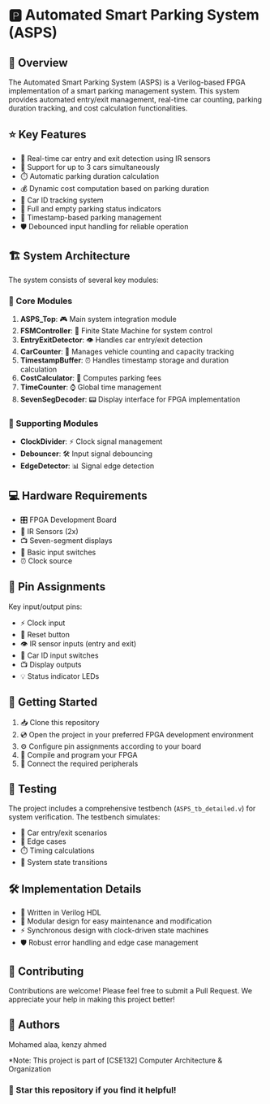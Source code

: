 # 🅿️ Automated Smart Parking System (ASPS)

## 🎯 Overview
The Automated Smart Parking System (ASPS) is a Verilog-based FPGA implementation of a smart parking management system. This system provides automated entry/exit management, real-time car counting, parking duration tracking, and cost calculation functionalities.

## ⭐ Key Features
- 🚗 Real-time car entry and exit detection using IR sensors
- 🎯 Support for up to 3 cars simultaneously
- ⏱️ Automatic parking duration calculation
- 💰 Dynamic cost computation based on parking duration
- 🔑 Car ID tracking system
- 🚦 Full and empty parking status indicators
- 📅 Timestamp-based parking management
- 🛡️ Debounced input handling for reliable operation

## 🏗️ System Architecture
The system consists of several key modules:

### 🔷 Core Modules
1. **ASPS_Top**: 🎮 Main system integration module
2. **FSMController**: 🧠 Finite State Machine for system control
3. **EntryExitDetector**: 👁️ Handles car entry/exit detection
4. **CarCounter**: 🔢 Manages vehicle counting and capacity tracking
5. **TimestampBuffer**: ⏰ Handles timestamp storage and duration calculation
6. **CostCalculator**: 🧮 Computes parking fees
7. **TimeCounter**: ⌚ Global time management
8. **SevenSegDecoder**: 📟 Display interface for FPGA implementation

### 🔶 Supporting Modules
- **ClockDivider**: ⚡ Clock signal management
- **Debouncer**: 🛠️ Input signal debouncing
- **EdgeDetector**: 📊 Signal edge detection

## 💻 Hardware Requirements
- 🎛️ FPGA Development Board
- 📡 IR Sensors (2x)
- 📺 Seven-segment displays
- 🔘 Basic input switches
- ⏰ Clock source

## 📌 Pin Assignments
Key input/output pins:
- ⚡ Clock input
- 🔄 Reset button
- 👁️ IR sensor inputs (entry and exit)
- 🔑 Car ID input switches
- 📺 Display outputs
- 💡 Status indicator LEDs

## 🚀 Getting Started
1. 📥 Clone this repository
2. 💿 Open the project in your preferred FPGA development environment
3. ⚙️ Configure pin assignments according to your board
4. 🔨 Compile and program your FPGA
5. 🔌 Connect the required peripherals

## 🧪 Testing
The project includes a comprehensive testbench (`ASPS_tb_detailed.v`) for system verification. The testbench simulates:
- 🚗 Car entry/exit scenarios
- 🎯 Edge cases
- ⏱️ Timing calculations
- 🔄 System state transitions

## 🛠️ Implementation Details
- 📝 Written in Verilog HDL
- 🧩 Modular design for easy maintenance and modification
- ⚡ Synchronous design with clock-driven state machines
- 🛡️ Robust error handling and edge case management

## 🤝 Contributing
Contributions are welcome! Please feel free to submit a Pull Request. We appreciate your help in making this project better!

## 👥 Authors
Mohamed alaa,
kenzy ahmed

*Note: This project is part of [CSE132] Computer Architecture & Organization

### 🌟 Star this repository if you find it helpful!
